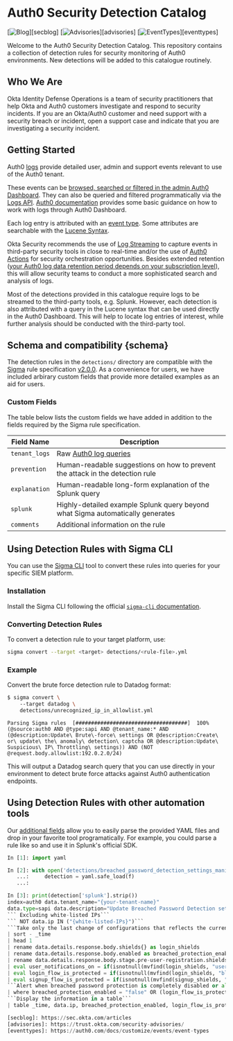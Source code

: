 # Auth0 Security Detection Catalog

[![Blog](https://img.shields.io/badge/blog-okta_security-blue)][secblog]
[![Advisories](https://img.shields.io/badge/advisories-okta_security_advisories-blue)][advisories]
[![EventTypes](https://img.shields.io/badge/docs-auth0_event_types-blue)][eventtypes]

Welcome to the Auth0 Security Detection Catalog. This repository contains a collection of detection rules for security monitoring of Auth0 environments. New detections will be added to this catalogue routinely.

## Who We Are

Okta Identity Defense Operations is a team of security practitioners that help Okta and Auth0 customers investigate and respond to security incidents. If you are an Okta/Auth0 customer and need support with a security breach or incident, open a support case and indicate that you are investigating a security incident.

## Getting Started

Auth0 [logs](https://auth0.com/docs/deploy-monitor/logs) provide detailed user, admin and support events relevant to use of the Auth0 tenant.

These events can be [browsed, searched or filtered in the admin Auth0 Dashboard](https://auth0.com/docs/deploy-monitor/logs/view-log-events). They can also be queried and filtered programmatically via the [Logs API](https://auth0.com/docs/api/management/v2/logs/get-logs). [Auth0 documentation](https://auth0.com/docs/secure/security-guidance/incident-response-using-logs) provides some basic guidance on how to work with logs through Auth0 Dashboard.

Each log entry is attributed with an [event type](https://auth0.com/docs/customize/events/event-types). Some attributes are searchable with the [Lucene Syntax](https://auth0.com/docs/deploy-monitor/logs/log-search-query-syntax).

Okta Security recommends the use of [Log Streaming](https://auth0.com/docs/customize/log-streams) to capture events in third-party security tools in close to real-time and/or the use of [Auth0 Actions](https://auth0.com/docs/customize/actions) for security orchestration opportunities. Besides extended retention ([your Auth0 log data retention period depends on your subscription level](https://auth0.com/docs/deploy-monitor/logs/log-data-retention)), this will allow security teams to conduct a more sophisticated search and analysis of logs.

Most of the detections provided in this catalogue require logs to be streamed to the third-party tools, e.g. Splunk. However, each detection is also attributed with a query in the Lucene syntax that can be used directly in the Auth0 Dashboard. This will help to locate log entries of interest, while further analysis should be conducted with the third-party tool.

## Schema and compatibility {schema}

The detection rules in the `detections/` directory are compatible with the [Sigma](https://sigmahq.io/) rule specification [v2.0.0](https://github.com/SigmaHQ/sigma-specification/blob/3e27a92ca649c2798e65b4300bf58deee1149118/json-schema/sigma-detection-rule-schema.json). As a convenience for users, we have included arbirary custom fields that provide more detailed examples as an aid for users.

### Custom Fields

The table below lists the custom fields we have added in addition to the fields required by the Sigma rule specification.

| Field Name    | Description                                                                    |
|---------------|--------------------------------------------------------------------------------|
| `tenant_logs` | Raw [Auth0 log queries](https://auth0.com/docs/deploy-monitor/logs)            |
| `prevention`  | Human-readable suggestions on how to prevent the attack in the detection rule  |
| `explanation` | Human-readable long-form explanation of the Splunk query                       |
| `splunk`      | Highly-detailed example Splunk query beyond what Sigma automatically generates |
| `comments`    | Additional information on the rule                                             |

## Using Detection Rules with Sigma CLI

You can use the [Sigma CLI](https://github.com/SigmaHQ/sigma-cli) tool to convert these rules into queries for your specific SIEM platform.

### Installation

Install the Sigma CLI following the official [`sigma-cli` documentation](https://github.com/SigmaHQ/sigma-cli?tab=readme-ov-file#getting-started).

### Converting Detection Rules

To convert a detection rule to your target platform, use:

```bash
sigma convert --target <target> detections/<rule-file>.yml
```

### Example

Convert the brute force detection rule to Datadog format:

```bash
$ sigma convert \                                    
    --target datadog \
    detections/unrecognized_ip_in_allowlist.yml
```

```
Parsing Sigma rules  [####################################]  100%
(@source:auth0 AND @type:sapi AND @tenant_name:* AND (@description:Update\ Brute\-force\ settings OR @description:Create\ or\ update\ the\ anomaly\ detection\ captcha OR @description:Update\ Suspicious\ IP\ Throttling\ settings)) AND (NOT @request.body.allowlist:192.0.2.0/24)
```

This will output a Datadog search query that you can use directly in your environment to detect brute force attacks against Auth0 authentication endpoints.

## Using Detection Rules with other automation tools

Our [additional fields](#schema) allow you to easily parse the provided YAML files and drop in your favorite tool programatically. For example, you could parse a rule like so and use it in Splunk's official SDK.

```python
In [1]: import yaml

In [2]: with open('detections/breached_password_detection_settings_manipulated.yml', 'r') as f:
   ...:     detection = yaml.safe_load(f)
   ...:

In [3]: print(detection['splunk'].strip())
index=auth0 data.tenant_name="{your-tenant-name}"
data.type=sapi data.description="Update Breached Password Detection settings"
``` Excluding white-listed IPs```
``` NOT data.ip IN ("{white-listed-IPs}")```
```Take only the last change of configurations that reflects the current settings```
| sort - _time
| head 1
| rename data.details.response.body.shields{} as login_shields
| rename data.details.response.body.enabled as breached_protection_enabled
| rename data.details.response.body.stage.pre-user-registration.shields{} as signup_shields
| eval user_notifications_on = if(isnotnull(mvfind(login_shields, "user_notification")), "true", "false")
| eval login_flow_is_protected = if(isnotnull(mvfind(login_shields, "block")), "true", "false")
| eval signup_flow_is_protected = if(isnotnull(mvfind(signup_shields, "block")), "true", "false")
```Alert when breached password protection is completely disabled or all responses are disabled (login, signup). Note: pwd reset is masked by now.```
| where breached_protection_enabled = "false" OR (login_flow_is_protected = "false" AND signup_flow_is_protected = "false")
```Display the information in a table```
| table _time, data.ip, breached_protection_enabled, login_flow_is_protected, signup_flow_is_protected, user_notifications_on```

[secblog]: https://sec.okta.com/articles
[advisories]: https://trust.okta.com/security-advisories/
[eventtypes]: https://auth0.com/docs/customize/events/event-types
